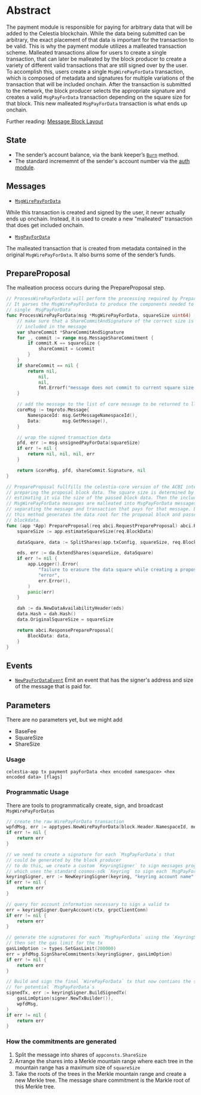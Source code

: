 # Abstract

The payment module is responsible for paying for arbitrary data that will be added to the Celestia blockchain. While the data being submitted can be arbitrary, the exact placement of that data is important for the transaction to be valid. This is why the payment module utilizes a malleated transaction scheme. Malleated transactions allow for users to create a single transaction, that can later be malleated by the block producer to create a variety of different valid transactions that are still signed over by the user. To accomplish this, users create a single `MsgWirePayForData` transaction, which is composed of metadata and signatures for multiple variations of the transaction that will be included onchain. After the transaction is submitted to the network, the block producer selects the appropriate signature and creates a valid `MsgPayForData` transaction depending on the square size for that block. This new malleated `MsgPayForData` transaction is what ends up onchain.

Further reading: [Message Block Layout](https://github.com/celestiaorg/celestia-specs/blob/master/src/rationale/message_block_layout.md)

## State

- The sender’s account balance, via the bank keeper’s [`Burn`](https://github.com/cosmos/cosmos-sdk/blob/531bf5084516425e8e3d24bae637601b4d36a191/x/bank/spec/01_state.md) method.
- The standard incrememnt of the sender's account number via the [auth module](https://github.com/cosmos/cosmos-sdk/blob/531bf5084516425e8e3d24bae637601b4d36a191/x/auth/spec/02_state.md).

## Messages

- [`MsgWirePayForData`](https://github.com/celestiaorg/celestia-app/blob/b4c8ebdf35db200a9b99d295a13de01110802af4/x/payment/types/tx.pb.go#L32-L40)

While this transaction is created and signed by the user, it never actually ends up onchain. Instead, it is used to create a new "malleated" transaction that does get included onchain.

- [`MsgPayForData`](https://github.com/celestiaorg/celestia-app/blob/b4c8ebdf35db200a9b99d295a13de01110802af4/x/payment/types/tx.pb.go#L208-L216)

The malleated transaction that is created from metadata contained in the original `MsgWirePayForData`. It also burns some of the sender’s funds.

## PrepareProposal

The malleation process occurs during the PrepareProposal step.

```go
// ProcessWirePayForData will perform the processing required by PrepareProposal.
// It parses the MsgWirePayForData to produce the components needed to create a
// single  MsgPayForData
func ProcessWirePayForData(msg *MsgWirePayForData, squareSize uint64) (*tmproto.Message, *MsgPayForData, []byte, error) {
	// make sure that a ShareCommitAndSignature of the correct size is
	// included in the message
	var shareCommit *ShareCommitAndSignature
	for _, commit := range msg.MessageShareCommitment {
		if commit.K == squareSize {
			shareCommit = &commit
		}
	}
	if shareCommit == nil {
		return nil,
			nil,
			nil,
			fmt.Errorf("message does not commit to current square size: %d", squareSize)
	}

	// add the message to the list of core message to be returned to ll-core
	coreMsg := tmproto.Message{
		NamespaceId: msg.GetMessageNamespaceId(),
		Data:        msg.GetMessage(),
	}

	// wrap the signed transaction data
	pfd, err := msg.unsignedPayForData(squareSize)
	if err != nil {
		return nil, nil, nil, err
	}

	return &coreMsg, pfd, shareCommit.Signature, nil
}

// PrepareProposal fullfills the celestia-core version of the ACBI interface by
// preparing the proposal block data. The square size is determined by first
// estimating it via the size of the passed block data. Then the included
// MsgWirePayForData messages are malleated into MsgPayForData messages by
// separating the message and transaction that pays for that message. Lastly,
// this method generates the data root for the proposal block and passes it the
// blockdata.
func (app *App) PrepareProposal(req abci.RequestPrepareProposal) abci.ResponsePrepareProposal {
	squareSize := app.estimateSquareSize(req.BlockData)

	dataSquare, data := SplitShares(app.txConfig, squareSize, req.BlockData)

	eds, err := da.ExtendShares(squareSize, dataSquare)
	if err != nil {
		app.Logger().Error(
			"failure to erasure the data square while creating a proposal block",
			"error",
			err.Error(),
		)
		panic(err)
	}

	dah := da.NewDataAvailabilityHeader(eds)
	data.Hash = dah.Hash()
	data.OriginalSquareSize = squareSize

	return abci.ResponsePrepareProposal{
		BlockData: data,
	}
}
```

<!-- markdownlint-enable MD010 -->

## Events

- [`NewPayForDataEvent`](https://github.com/celestiaorg/celestia-app/pull/213/files#diff-1ce55bda42cf160deca2e5ea1f4382b65f3b689c7e00c88085d7ce219e77303dR17-R21)
  Emit an event that has the signer's address and size of the message that is paid for.

## Parameters

There are no parameters yet, but we might add

- BaseFee
- SquareSize
- ShareSize

### Usage

`celestia-app tx payment payForData <hex encoded namespace> <hex encoded data> [flags]`

### Programmatic Usage

There are tools to programmatically create, sign, and broadcast `MsgWirePayForDatas`

```go
// create the raw WirePayForData transaction
wpfdMsg, err := apptypes.NewWirePayForData(block.Header.NamespaceId, message, 16, 32, 64, 128)
if err != nil {
    return err
}

// we need to create a signature for each `MsgPayForData`s that
// could be generated by the block producer
// to do this, we create a custom `KeyringSigner` to sign messages programmatically
// which uses the standard cosmos-sdk `Keyring` to sign each `MsgPayForData`
keyringSigner, err := NewKeyringSigner(keyring, "keyring account name", "chain-id-1")
if err != nil {
    return err
}

// query for account information necessary to sign a valid tx
err = keyringSigner.QueryAccount(ctx, grpcClientConn)
if err != nil {
    return err
}

// generate the signatures for each `MsgPayForData` using the `KeyringSigner`,
// then set the gas limit for the tx
gasLimOption := types.SetGasLimit(200000)
err = pfdMsg.SignShareCommitments(keyringSigner, gasLimOption)
if err != nil {
    return err
}

// Build and sign the final `WirePayForData` tx that now contians the signatures
// for potential `MsgPayForData`s
signedTx, err := keyringSigner.BuildSignedTx(
    gasLimOption(signer.NewTxBuilder()),
    wpfdMsg,
)
if err != nil {
    return err
}
```

<!-- markdownlint-enable MD010 -->

### How the commitments are generated

1. Split the message into shares of `appconsts.ShareSize`
1. Arrange the shares into a Merkle mountain range where each tree in the mountain range has a maximum size of `squareSize`
1. Take the roots of the trees in the Merkle mountain range and create a new Merkle tree. The message share commitment is the Markle root of this Merkle tree.
